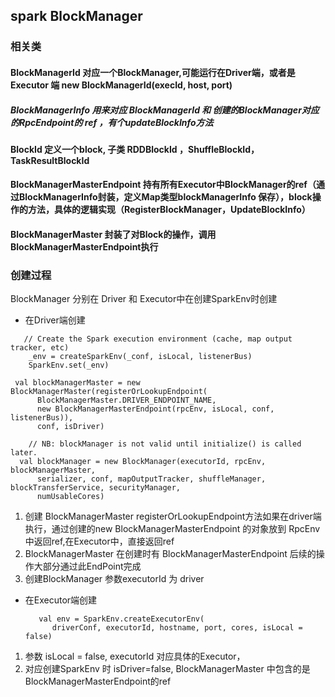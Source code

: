 ## spark BlockManager

### 相关类

#### BlockManagerId 对应一个BlockManager,可能运行在Driver端，或者是Executor 端 new BlockManagerId(execId, host, port)

##### BlockManagerInfo  用来对应 BlockManagerId 和 创建的BlockManager对应的RpcEndpoint的 ref ，有个updateBlockInfo方法

#### BlockId 定义一个block, 子类  RDDBlockId ，ShuffleBlockId，TaskResultBlockId

#### BlockManagerMasterEndpoint 持有所有Executor中BlockManager的ref（通过BlockManagerInfo封装，定义Map类型blockManagerInfo 保存），block操作的方法，具体的逻辑实现（RegisterBlockManager，UpdateBlockInfo）

#### BlockManagerMaster 封装了对Block的操作，调用BlockManagerMasterEndpoint执行


### 创建过程

BlockManager 分别在 Driver 和 Executor中在创建SparkEnv时创建

* 在Driver端创建

~~~
   // Create the Spark execution environment (cache, map output tracker, etc)
    _env = createSparkEnv(_conf, isLocal, listenerBus)
    SparkEnv.set(_env)
    
 val blockManagerMaster = new BlockManagerMaster(registerOrLookupEndpoint(
      BlockManagerMaster.DRIVER_ENDPOINT_NAME,
      new BlockManagerMasterEndpoint(rpcEnv, isLocal, conf, listenerBus)),
      conf, isDriver)

    // NB: blockManager is not valid until initialize() is called later.
  val blockManager = new BlockManager(executorId, rpcEnv, blockManagerMaster,
      serializer, conf, mapOutputTracker, shuffleManager, blockTransferService, securityManager,
      numUsableCores)
~~~ 

1. 创建 BlockManagerMaster 
	registerOrLookupEndpoint方法如果在driver端执行，通过创建的new BlockManagerMasterEndpoint 的对象放到 RpcEnv 中返回ref,在Executor中，直接返回ref
2. BlockManagerMaster 在创建时有 BlockManagerMasterEndpoint 后续的操作大部分通过此EndPoint完成
3. 创建BlockManager
	 参数executorId 为 driver
	 
* 在Executor端创建
  ~~~
     val env = SparkEnv.createExecutorEnv(
        driverConf, executorId, hostname, port, cores, isLocal = false)
  ~~~
 1. 参数 isLocal = false, executorId 对应具体的Executor， 
 2. 对应创建SparkEnv 时 isDriver=false, BlockManagerMaster 中包含的是BlockManagerMasterEndpoint的ref
 
 
	 

	
